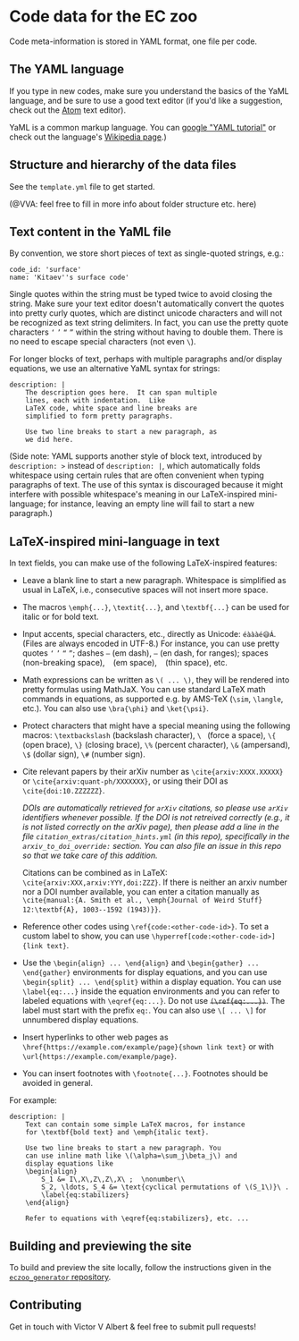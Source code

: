 # Code data for the EC zoo

Code meta-information is stored in YAML format, one file per code.

## The YAML language

If you type in new codes, make sure you understand the basics of the
YaML language, and be sure to use a good text editor (if you'd like
a suggestion, check out the [Atom](https://atom.io/) text editor).

YaML is a common markup language.  You can [google
"YAML tutorial"](https://google.com/search?q=YaML+tutorial) or check out
the language's [Wikipedia
page](https://en.wikipedia.org/wiki/YAML).)


## Structure and hierarchy of the data files

See the `template.yml` file to get started.

(@VVA: feel free to fill in more info about folder structure etc. here)


## Text content in the YaML file

By convention, we store short pieces of text as single-quoted strings, e.g.:

    code_id: 'surface'
    name: 'Kitaev''s surface code'

Single quotes within the string must be typed twice to avoid closing
the string.  Make sure your text editor doesn't automatically convert
the quotes into pretty curly quotes, which are distinct unicode
characters and will not be recognized as text string delimiters.  In
fact, you can use the pretty quote characters ``‘`` ``’`` ``“`` ``”``
within the string without having to double them.  There is no need to
escape special characters (not even ``\``).

For longer blocks of text, perhaps with multiple paragraphs and/or
display equations, we use an alternative YaML syntax for strings:

    description: |
        The description goes here.  It can span multiple
        lines, each with indentation.  Like
        LaTeX code, white space and line breaks are
        simplified to form pretty paragraphs.
        
        Use two line breaks to start a new paragraph, as
        we did here.

(Side note: YAML supports another style of block text, introduced
by `description: >` instead of `description: |`, which automatically
folds whitespace using certain rules that are often convenient when
typing paragraphs of text.  The use of this syntax is discouraged
because it might interfere with possible whitespace's meaning in our
LaTeX-inspired mini-language; for instance, leaving an empty line
will fail to start a new paragraph.)
        
## LaTeX-inspired mini-language in text

In text fields, you can make use of the following LaTeX-inspired
features:

  - Leave a blank line to start a new paragraph.  Whitespace is
    simplified as usual in LaTeX, i.e., consecutive spaces will not
    insert more space.
    
  - The macros `\emph{...}`, `\textit{...}`, and `\textbf{...}` can be
    used for italic or for bold text.
    
  - Input accents, special characters, etc., directly as Unicode:
    `éàààé😅Á`.  (Files are always encoded in UTF-8.)  For instance,
    you can use pretty quotes ``‘`` ``’`` ``“`` ``”``; dashes ``—``
    (em dash), ``–`` (en dash, for ranges); spaces `` `` (non-breaking
    space), `` `` (em space), `` `` (thin space), etc.
    
  - Math expressions can be written as `\( ... \)`, they will be rendered
    into pretty formulas using MathJaX. You can use standard LaTeX
    math commands in equations, as supported e.g. by AMS-TeX (`\sim`,
    `\langle`, etc.).  You can also use `\bra{\phi}` and `\ket{\psi}`.
    
  - Protect characters that might have a special meaning using the
    following macros: `\textbackslash` (backslash character), `\ `
    (force a space), `\{` (open brace), `\}` (closing brace), `\%`
    (percent character), `\&` (ampersand), `\$` (dollar sign), `\#`
    (number sign).
    
  - Cite relevant papers by their arXiv number as
    `\cite{arxiv:XXXX.XXXXX}` or `\cite{arxiv:quant-ph/XXXXXXX}`, or
    using their DOI as `\cite{doi:10.ZZZZZZ}`.
    
    *DOIs are
    automatically retrieved for `arXiv` citations, so please use
    `arXiv` identifiers whenever possible.  If the DOI is not
    retreived correctly (e.g., it is not listed correctly on the
    arXiv page), then please add a line in the file
    `citation_extras/citation_hints.yml` (in this repo),
    specifically in the `arxiv_to_doi_override:`
    section.  You can also file an issue in this repo so that we
    take care of this addition.*
    
    Citations can be combined as in LaTeX:
    `\cite{arxiv:XXX,arxiv:YYY,doi:ZZZ}`.  If there is neither an
    arxiv number nor a DOI number available, you can enter a citation
    manually as `\cite{manual:{A. Smith et al., \emph{Journal of Weird
    Stuff} 12:\textbf{A}, 1003--1592 (1943)}}`.
    
  - Reference other codes using `\ref{code:<other-code-id>}`.  To set
    a custom label to show, you can use
    `\hyperref[code:<other-code-id>]{link text}`.
    
  - Use the `\begin{align} ... \end{align}` and `\begin{gather}
    ... \end{gather}` environments for display equations, and you can
    use `\begin{split} ... \end{split}` within a display equation.
    You can use `\label{eq:...}` inside the equation environments and
    you can refer to labeled equations with `\eqref{eq:...}`.  Do not
    use ~~`(\ref{eq:...})`~~. The label must start with the prefix
    `eq:`.  You can also use `\[ ... \]` for unnumbered display
    equations.

  - Insert hyperlinks to other web pages as
    `\href{https://example.com/example/page}{shown link text}` or with
    `\url{https://example.com/example/page}`.
  
  - You can insert footnotes with `\footnote{...}`.  Footnotes should
    be avoided in general.


For example:

    description: |
        Text can contain some simple LaTeX macros, for instance
        for \textbf{bold text} and \emph{italic text}.
        
        Use two line breaks to start a new paragraph. You
        can use inline math like \(\alpha=\sum_j\beta_j\) and
        display equations like
        \begin{align}
            S_1 &= I\,X\,Z\,Z\,X\ ;  \nonumber\\
            S_2, \ldots, S_4 &= \text{cyclical permutations of \(S_1\)}\ .
            \label{eq:stabilizers}
        \end{align}
        
        Refer to equations with \eqref{eq:stabilizers}, etc. ...



## Building and previewing the site

To build and preview the site locally, follow the instructions given
in the [`eczoo_generator`
repository](https://github.com/errorcorrectionzoo/eczoo_generator).


## Contributing

Get in touch with Victor V Albert & feel free to submit pull requests!
